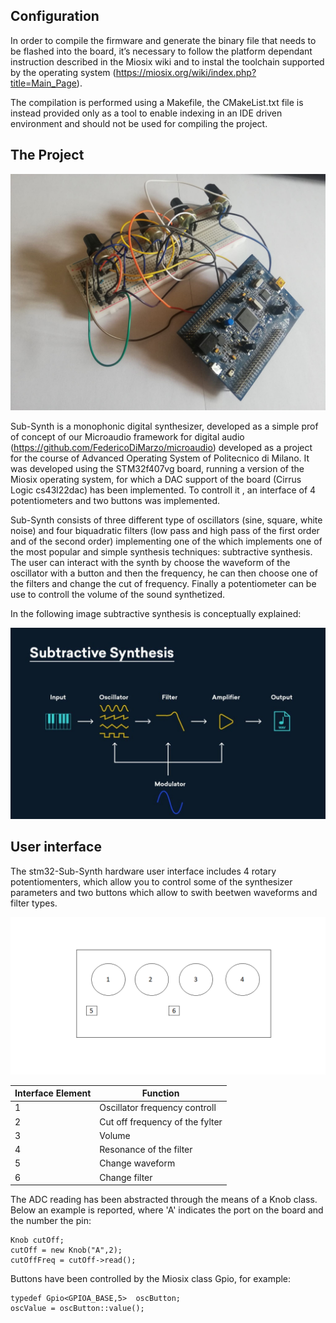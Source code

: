 ##  Configuration 

In order to compile the firmware and generate the binary file that needs to be flashed into the board, it’s necessary to follow the platform dependant instruction described in the Miosix wiki and to instal the toolchain supported by the operating system (https://miosix.org/wiki/index.php?title=Main_Page).

The compilation is performed using a Makefile, the CMakeList.txt file is instead provided only as a tool to enable indexing in an IDE driven environment and should not be used for compiling the project.


## The Project

![sub_synth_foto](sub_synth_foto.jpg)

Sub-Synth is a monophonic digital synthesizer, developed as a simple prof of concept of our Microaudio framework for digital audio (https://github.com/FedericoDiMarzo/microaudio) developed as a project for the course of Advanced Operating System of Politecnico di Milano. It was developed using the STM32f407vg board, running a version of the Miosix operating system, for which a DAC support of the board (Cirrus Logic cs43l22dac) has been implemented. To controll it , an interface of 4 potentiometers and two buttons was implemented.

Sub-Synth consists of three different type of oscillators (sine, square, white noise) and four biquadratic filters (low pass and high pass of the first order and of the second order) implementing one of the which implements one of the most popular and simple synthesis techniques: subtractive synthesis.
The user can interact with the synth by choose the waveform of the oscillator with a button and then the frequency, he can then choose one of the filters and change the cut of frequency. Finally a potentiometer can be use to controll the volume of the sound synthetized.

In the following image subtractive synthesis is conceptually explained:

![sub_synth_img](sub_synth_img.jpg)



## User interface

The stm32-Sub-Synth hardware user interface includes 4 rotary potentiomenters, which allow you to control some of the synthesizer parameters and two buttons which allow to swith beetwen waveforms and filter types.

![interface_scheme](interface_scheme.png)


| Interface Element  | Function |
| ------------- | ------------- |
| 1  | Oscillator frequency controll   |
| 2  | Cut off frequency of the fylter  |
| 3  | Volume  |
| 4  | Resonance of the filter  |
| 5  | Change waveform  |
| 6  | Change filter  |



The ADC reading has been abstracted through the means of a Knob class. Below an example is reported, where 'A' indicates the port on the board and the number the pin:

``` 
Knob cutOff;
cutOff = new Knob("A",2);
cutOffFreq = cutOff->read();
```

Buttons have been controlled by the Miosix class Gpio, for example:

``` 
typedef Gpio<GPIOA_BASE,5>  oscButton;
oscValue = oscButton::value();
```
